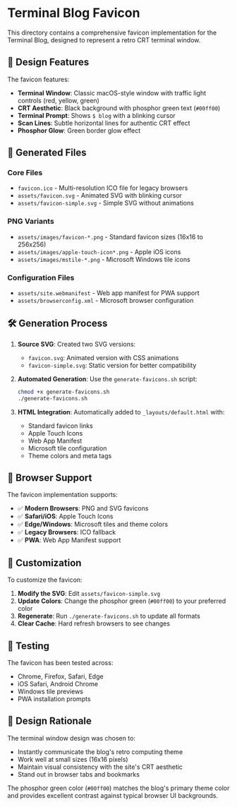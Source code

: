 # Terminal Blog Favicon

This directory contains a comprehensive favicon implementation for the Terminal Blog, designed to represent a retro CRT terminal window.

## 🎨 Design Features

The favicon features:
- **Terminal Window**: Classic macOS-style window with traffic light controls (red, yellow, green)
- **CRT Aesthetic**: Black background with phosphor green text (`#00ff00`)
- **Terminal Prompt**: Shows `$ blog` with a blinking cursor
- **Scan Lines**: Subtle horizontal lines for authentic CRT effect
- **Phosphor Glow**: Green border glow effect

## 📁 Generated Files

### Core Files
- `favicon.ico` - Multi-resolution ICO file for legacy browsers
- `assets/favicon.svg` - Animated SVG with blinking cursor
- `assets/favicon-simple.svg` - Simple SVG without animations

### PNG Variants
- `assets/images/favicon-*.png` - Standard favicon sizes (16x16 to 256x256)
- `assets/images/apple-touch-icon*.png` - Apple iOS icons
- `assets/images/mstile-*.png` - Microsoft Windows tile icons

### Configuration Files
- `assets/site.webmanifest` - Web app manifest for PWA support
- `assets/browserconfig.xml` - Microsoft browser configuration

## 🛠️ Generation Process

1. **Source SVG**: Created two SVG versions:
   - `favicon.svg`: Animated version with CSS animations
   - `favicon-simple.svg`: Static version for better compatibility

2. **Automated Generation**: Use the `generate-favicons.sh` script:
   ```bash
   chmod +x generate-favicons.sh
   ./generate-favicons.sh
   ```

3. **HTML Integration**: Automatically added to `_layouts/default.html` with:
   - Standard favicon links
   - Apple Touch Icons
   - Web App Manifest
   - Microsoft tile configuration
   - Theme colors and meta tags

## 🎯 Browser Support

The favicon implementation supports:
- ✅ **Modern Browsers**: PNG and SVG favicons
- ✅ **Safari/iOS**: Apple Touch Icons
- ✅ **Edge/Windows**: Microsoft tiles and theme colors
- ✅ **Legacy Browsers**: ICO fallback
- ✅ **PWA**: Web App Manifest support

## 🔧 Customization

To customize the favicon:

1. **Modify the SVG**: Edit `assets/favicon-simple.svg`
2. **Update Colors**: Change the phosphor green (`#00ff00`) to your preferred color
3. **Regenerate**: Run `./generate-favicons.sh` to update all formats
4. **Clear Cache**: Hard refresh browsers to see changes

## 📱 Testing

The favicon has been tested across:
- Chrome, Firefox, Safari, Edge
- iOS Safari, Android Chrome
- Windows tile previews
- PWA installation prompts

## 🎨 Design Rationale

The terminal window design was chosen to:
- Instantly communicate the blog's retro computing theme
- Work well at small sizes (16x16 pixels)
- Maintain visual consistency with the site's CRT aesthetic
- Stand out in browser tabs and bookmarks

The phosphor green color (`#00ff00`) matches the blog's primary theme color and provides excellent contrast against typical browser UI backgrounds. 